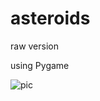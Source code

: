 # asteroids
raw version

using Pygame

![pic](https://pp.userapi.com/c849524/v849524586/42206/IPai7CMJe5w.jpg)
